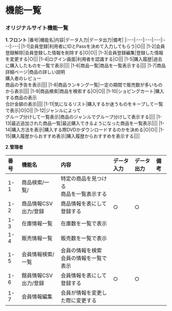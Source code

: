 # 機能一覧
### オリジナルサイト機能一覧
**1.フロント**
|番号|機能名|内容|データ入力|データ出力|備考|
|:---|:---|:---|:---|:---|:---|
|1-1|会員登録|利用者にIDとPassを決めて入力してもらう|○|||
|1-2|会員登録解除|会員登録した情報を削除する|○|○||
|1-3|会員登録編集|登録した情報を変更する|○|||
|1-4|ログイン画面|利用者を認識する|○|||
|1-5|購入履歴|過去に購入したものを一覧で表示||||
|1-6|商品一覧|商品を一覧表示する||||
|1-7|商品詳細ページ|商品の詳しい説明<br>購入者のレビュー<br>商品の予告を表示||||
|1-8|商品ランキング一覧|一定の期間で販売数が多いものから表示||||
|1-9|商品検索|商品を検索する|○|○||
|1-10|ショピングカート|購入する商品の表示<br>合計金額の表示||||
|1-11|気になるリスト|購入するか迷うものをキープして一覧で表示|○|○||
|1-12|ジャンルによって<br>グループ分けして一覧表示|商品のジャンルでグループ分けして表示する||||
|1-13|最近追加された商品一覧|最近購入できるようになった商品を一覧表示||||
|1-14|購入方法を表示|購入する際DVDかダウンロードするのかを決める|○|○||
|1-15|購入履歴からおすすめ表示|購入履歴からおすすめを表示する||||

**2.管理者** 

|番号|機能名|内容|データ入力|データ出力|備考| 
|:---|:---|:---|:---|:---|:---| 
|1-1|商品検索/一覧/|特定の商品を見つける<br>商品を一覧表示する||| 
|1-2|商品情報CSV出力/登録|商品情報を表にして登録する|○|○|| 
|1-3|在庫情報一覧|在庫数を一覧で表示||| 
|1-4|販売情報一覧|販売数を一覧で表示||| 
|1-5|会員情報検索/一覧|会員の情報を検索<br>会員の情報を一覧で表示||| 
|1-6|館員情報CSV出力/登録|会員情報を表にして登録する|○|○|| 
|1-7|会員情報編集|会員が情報を変更した際に変更する|||| 




